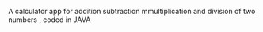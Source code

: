 A calculator app for addition subtraction mmultiplication and division of two numbers , coded in JAVA
